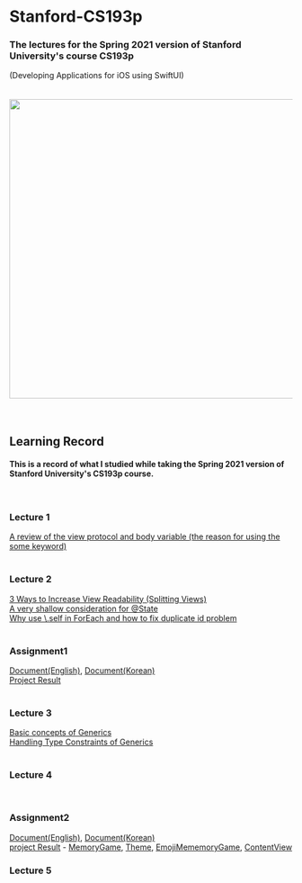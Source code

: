 # Stanford-CS193p

### The lectures for the Spring 2021 version of Stanford University's course CS193p <br/>
(Developing Applications for iOS using SwiftUI)
<br/><br/><br/>
<img width="532" src="https://user-images.githubusercontent.com/53016167/157404408-c6ec92e9-460a-49a7-b530-a67d24ae97ff.png">
<br/><br/><br/>
## Learning Record
#### This is a record of what I studied while taking the Spring 2021 version of Stanford University's CS193p course.
<br/>

### Lecture 1
[A review of the view protocol and body variable (the reason for using the some keyword)](https://hasensprung.tistory.com/129)<br/>
<br/>

### Lecture 2
[3 Ways to Increase View Readability (Splitting Views)](https://hasensprung.tistory.com/131)<br/>
[A very shallow consideration for @State](https://hasensprung.tistory.com/85)<br/>
[Why use \\.self in ForEach and how to fix duplicate id problem](https://hasensprung.tistory.com/133)<br/>
<br/>

### Assignment1
[Document(English)](https://cs193p.sites.stanford.edu/sites/g/files/sbiybj16636/files/media/file/assignment_1.pdf), [Document(Korean)](Assignment/assignment1.md)<br/>
[Project Result](Assignment/assignment1/assignment1/ContentView.swift)<br/>
<br/>

### Lecture 3
[Basic concepts of Generics](https://hasensprung.tistory.com/142)<br/>
[Handling Type Constraints of Generics](https://hasensprung.tistory.com/143)<br/>
<br/>

### Lecture 4
<br/>

### Assignment2
[Document(English)](https://cs193p.sites.stanford.edu/sites/g/files/sbiybj16636/files/media/file/Reading%202.pdf), [Document(Korean)](Assignment/assignment2.md)<br/>
[project Result](https://github.com/feldblume5263/Stanford-CS193p/tree/main/Assignment/assignment2/assignment2) - [MemoryGame](Assignment/assignment2/assignment2/MemoryGame.swift), [Theme](Assignment/assignment2/assignment2/Theme.swift), [EmojiMememoryGame](Assignment/assignment2/assignment2/EmojiMemoryGame.swift), [ContentView](Assignment/assignment2/assignment2/ContentView.swift)
<br/>

### Lecture 5
<br/>

